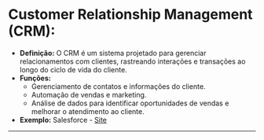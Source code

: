 # **Customer Relationship Management (CRM):**
   - **Definição:** O CRM é um sistema projetado para gerenciar relacionamentos com clientes, rastreando interações e transações ao longo do ciclo de vida do cliente.
   - **Funções:**
     - Gerenciamento de contatos e informações do cliente.
     - Automação de vendas e marketing.
     - Análise de dados para identificar oportunidades de vendas e melhorar o atendimento ao cliente.
   - **Exemplo:** Salesforce - [Site](https://www.salesforce.com/products/sales-cloud/)

---
